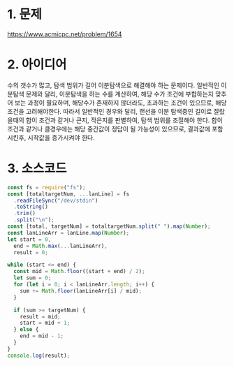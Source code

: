 # 1. 문제

https://www.acmicpc.net/problem/1654

# 2. 아이디어

수의 갯수가 많고, 탐색 범위가 길어 이분탐색으로 해결해야 하는 문제이다. 일반적인 이분탐색 문제와 달리, 이분탐색을 하는 수를 계산하여, 해당 수가 조건에 부합하는지 맞추어 보는 과정이 필요하며, 해당수가 존재하지 않더라도, 초과하는 조건이 있으므로, 해당조건을 고려해야한다. 따라서 일반적인 경우와 달리, 랜선을 이분 탐색중인 길이로 잘랐을때의 합이 조건과 같거나 큰지, 작은지를 판별하여, 탐색 범위를 조절해야 한다. 합이 조건과 같거나 클경우에는 해당 중간값이 정답이 될 가능성이 있으므로, 결과값에 포함시킨후, 시작값을 증가시켜야 한다.

# 3. 소스코드

```javascript
const fs = require("fs");
const [totaltargetNum, ...lanLine] = fs
  .readFileSync("/dev/stdin")
  .toString()
  .trim()
  .split("\n");
const [total, targetNum] = totaltargetNum.split(" ").map(Number);
const lanLineArr = lanLine.map(Number);
let start = 0,
  end = Math.max(...lanLineArr),
  result = 0;

while (start <= end) {
  const mid = Math.floor((start + end) / 2);
  let sum = 0;
  for (let i = 0; i < lanLineArr.length; i++) {
    sum += Math.floor(lanLineArr[i] / mid);
  }

  if (sum >= targetNum) {
    result = mid;
    start = mid + 1;
  } else {
    end = mid - 1;
  }
}
console.log(result);
```
